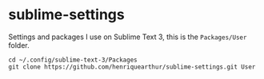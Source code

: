# sublime-settings
Settings and packages I use on Sublime Text 3, this is the `Packages/User` folder.

    cd ~/.config/sublime-text-3/Packages
    git clone https://github.com/henriquearthur/sublime-settings.git User
